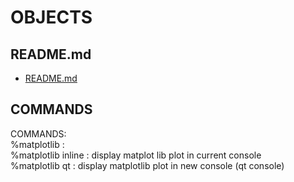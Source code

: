 # OBJECTS  
  
## README.md  
*	[README.md](./README.md)  

## COMMANDS  
  
  
COMMANDS:  
%matplotlib :   
%matplotlib inline : display matplot lib plot in current console  
%matplotlib qt : display matplotlib plot in new console (qt console)  


